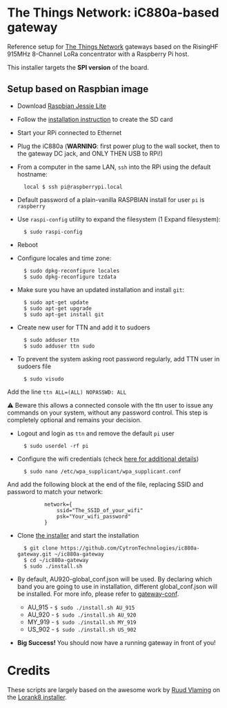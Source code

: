 # The Things Network: iC880a-based gateway

Reference setup for [The Things Network](http://thethingsnetwork.org/) gateways based on the RisingHF 915MHz 8-Channel LoRa concentrator with a Raspberry Pi host.

This installer targets the **SPI version** of the board.

## Setup based on Raspbian image

- Download [Raspbian Jessie Lite](https://www.raspberrypi.org/downloads/)
- Follow the [installation instruction](https://www.raspberrypi.org/documentation/installation/installing-images/README.md) to create the SD card
- Start your RPi connected to Ethernet
- Plug the iC880a (**WARNING**: first power plug to the wall socket, then to the gateway DC jack, and ONLY THEN USB to RPi!)
- From a computer in the same LAN, `ssh` into the RPi using the default hostname:

        local $ ssh pi@raspberrypi.local

- Default password of a plain-vanilla RASPBIAN install for user `pi` is `raspberry`
- Use `raspi-config` utility to expand the filesystem (1 Expand filesystem):

        $ sudo raspi-config

- Reboot
- Configure locales and time zone:

        $ sudo dpkg-reconfigure locales
        $ sudo dpkg-reconfigure tzdata

- Make sure you have an updated installation and install `git`:

        $ sudo apt-get update
        $ sudo apt-get upgrade
        $ sudo apt-get install git

- Create new user for TTN and add it to sudoers

        $ sudo adduser ttn 
        $ sudo adduser ttn sudo

- To prevent the system asking root password regularly, add TTN user in sudoers file

        $ sudo visudo

Add the line `ttn ALL=(ALL) NOPASSWD: ALL`

:warning: Beware this allows a connected console with the ttn user to issue any commands on your system, without any password control. This step is completely optional and remains your decision.

- Logout and login as `ttn` and remove the default `pi` user

        $ sudo userdel -rf pi

- Configure the wifi credentials (check [here for additional details](https://www.raspberrypi.org/documentation/configuration/wireless/wireless-cli.md))

        $ sudo nano /etc/wpa_supplicant/wpa_supplicant.conf 

And add the following block at the end of the file, replacing SSID and password to match your network:

                network={
                    ssid="The_SSID_of_your_wifi"
                    psk="Your_wifi_password"
                }
 
- Clone [the installer](https://github.com/CytronTechnologies/ic880a-gateway/) and start the installation

        $ git clone https://github.com/CytronTechnologies/ic880a-gateway.git ~/ic880a-gateway
        $ cd ~/ic880a-gateway
        $ sudo ./install.sh

- By default, AU920-global_conf.json will be used. By declaring which band you are going to use in installation, different global_conf.json will be installed. For more info, please refer to [gateway-conf](https://github.com/CytronTechnologies/gateway-conf).
	
	* AU_915 - `$ sudo ./install.sh AU_915`
	* AU_920 - `$ sudo ./install.sh AU_920`
	* MY_919 - `$ sudo ./install.sh MY_919`
	* US_902 - `$ sudo ./install.sh US_902`

- **Big Success!** You should now have a running gateway in front of you!

# Credits

These scripts are largely based on the awesome work by [Ruud Vlaming](https://github.com/devlaam) on the [Lorank8 installer](https://github.com/Ideetron/Lorank).

